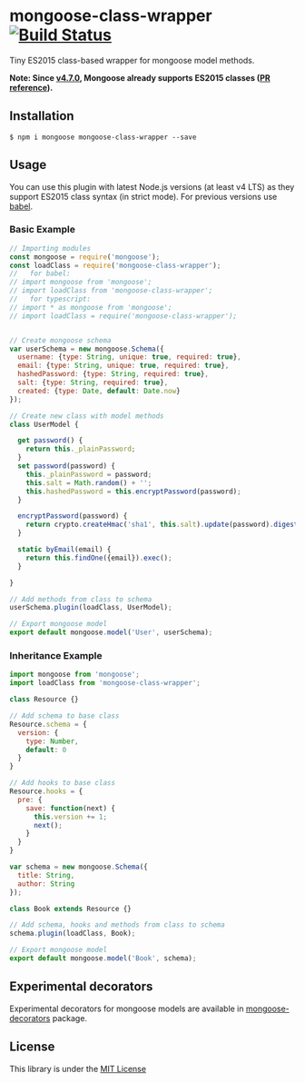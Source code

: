 # mongoose-class-wrapper [![Build Status][travis-image]][travis-url]
Tiny ES2015 class-based wrapper for mongoose model methods.

**Note: Since [v4.7.0](https://github.com/Automattic/mongoose/blob/master/History.md#470--2016-11-23), Mongoose already supports ES2015 classes ([PR reference](https://github.com/Automattic/mongoose/pull/4668)).**

## Installation

```
$ npm i mongoose mongoose-class-wrapper --save
```

## Usage

You can use this plugin with latest Node.js versions (at least v4 LTS) as they support ES2015 class syntax (in strict mode). For previous versions use [babel][babel-url].

### Basic Example

```js
// Importing modules
const mongoose = require('mongoose');
const loadClass = require('mongoose-class-wrapper');
//   for babel:
// import mongoose from 'mongoose';
// import loadClass from 'mongoose-class-wrapper';
//   for typescript:
// import * as mongoose from 'mongoose';
// import loadClass = require('mongoose-class-wrapper');


// Create mongoose schema
var userSchema = new mongoose.Schema({
  username: {type: String, unique: true, required: true},
  email: {type: String, unique: true, required: true},
  hashedPassword: {type: String, required: true},
  salt: {type: String, required: true},
  created: {type: Date, default: Date.now}
});

// Create new class with model methods
class UserModel {

  get password() {
    return this._plainPassword;
  }
  set password(password) {
    this._plainPassword = password;
    this.salt = Math.random() + '';
    this.hashedPassword = this.encryptPassword(password);
  }

  encryptPassword(password) {
    return crypto.createHmac('sha1', this.salt).update(password).digest('hex');
  }

  static byEmail(email) {
    return this.findOne({email}).exec();
  }

}

// Add methods from class to schema
userSchema.plugin(loadClass, UserModel);

// Export mongoose model
export default mongoose.model('User', userSchema);
```

### Inheritance Example

```js
import mongoose from 'mongoose';
import loadClass from 'mongoose-class-wrapper';

class Resource {}

// Add schema to base class
Resource.schema = {
  version: {
    type: Number,
    default: 0
  }
}

// Add hooks to base class
Resource.hooks = {
  pre: {
    save: function(next) {
      this.version += 1;
      next();
    }
  }
}

var schema = new mongoose.Schema({
  title: String,
  author: String
});

class Book extends Resource {}

// Add schema, hooks and methods from class to schema
schema.plugin(loadClass, Book);

// Export mongoose model
export default mongoose.model('Book', schema);

```

## Experimental decorators

Experimental decorators for mongoose models are available in [mongoose-decorators][mongoose-decorators-url] package.

## License
This library is under the [MIT License][mit-url]


[travis-image]: https://img.shields.io/travis/aksyonov/mongoose-class-wrapper/master.svg
[travis-url]: https://travis-ci.org/aksyonov/mongoose-class-wrapper
[babel-url]: http://babeljs.io/
[decorators-url]: https://github.com/wycats/javascript-decorators
[mongoose-decorators-url]: https://github.com/aksyonov/mongoose-decorators
[mit-url]: http://opensource.org/licenses/MIT
